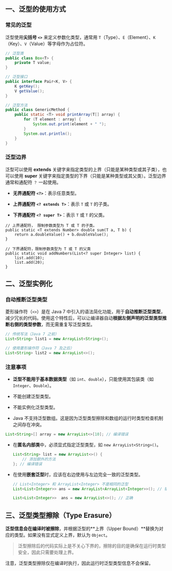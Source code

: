 

## 一、泛型的使用方式

### 常见的泛型

泛型使用**尖括号 `<>`** 来定义参数化类型，通常用 `T`（Type）、`E`（Element）、`K`（Key）、`V`（Value）等字母作为占位符。

```java
// 泛型类
public class Box<T> {
    private T value;
}

// 泛型接口
public interface Pair<K, V> {
    K getKey();
    V getValue();
}

// 泛型方法
public class GenericMethod {
    public static <T> void printArray(T[] array) {
        for (T element : array) {
            System.out.print(element + " ");
        }
        System.out.println();
    }
}
```



### 泛型边界

泛型可以使用 **extends** 关键字来指定类型的上界（只能是某种类型或其子类），也可以使用 **super** 关键字来指定类型的下界（只能是某种类型或其父类）。泛型边界通常和通配符 `？` 一起使用。

- **无界通配符 `<?>`**：表示任意类型。

- **上界通配符 `<? extends T>`**：表示 `T` 或 `T` 的子类。

- **下界通配符 `<? super T>`**：表示 `T` 或 `T` 的父类。

```
// 上界通配符， 限制参数类型为 T 或 T 的子类。
public static <T extends Number> double sum(T a, T b) {
    return a.doubleValue() + b.doubleValue();
}

// 下界通配符，限制参数类型为 T 或 T 的父类
public static void addNumbers(List<? super Integer> list) {
    list.add(10);
    list.add(20);
}

```





## 二、泛型实例化

### 自动推断泛型类型

菱形操作符（`<>`）是在 Java 7 中引入的语法简化功能，用于**自动推断泛型类型**，减少冗长的代码。使用这个特性后，可以让编译器自动**根据左侧声明的泛型类型推断右侧的类型参数**，而无需重复写泛型类型。

```java
// 传统写法（Java 7 之前）
List<String> list1 = new ArrayList<String>();

// 使用菱形操作符（Java 7 及之后）
List<String> list2 = new ArrayList<>();
```





### 注意事项

- **泛型不能用于基本数据类型**（如 `int`、`double`），只能使用其包装类（如 `Integer`、`Double`）。

- 不能创建泛型类型。

- 不能实例化泛型类型。

-  Java 不支持泛型数组。这是因为泛型类型擦除和数组的运行时类型检查机制之间存在冲突。

  ```java
  List<String>[] array = new ArrayList<>[10]; // 编译错误
  ```

- 在**匿名内部类**中，必须显式指定泛型类型，如 `new ArrayList<String>()`。

  ```java
  List<String> list = new ArrayList<>() {
      // 添加额外的方法
  }; // 编译错误
  ```

- 在使用**嵌套泛型**时，应该在右边使用与左边完全一致的泛型类型。

  ```java
  // List<Integer> 和 ArrayList<Integer> 不是相同的泛型
  List<List<Integer>> ans = new ArrayList<ArrayList<Integer>>(); // 错误
  
  List<List<Integer>>  ans = new ArrayList<>(); // 正确
  ```

  



## 三、泛型类型擦除（Type Erasure）

**泛型信息会在编译时被擦除**，并根据泛型的**上界（Upper Bound）**替换为对应的类型。如果没有显式定义上界，默认为 `Object`。

> 泛型擦除后的代码实际上是不关心下界的，擦除的目的是确保在运行时类型安全，因此只需要处理上界。

注意，泛型类型擦除仅在编译时执行，因此运行时泛型类型信息不会保留。




